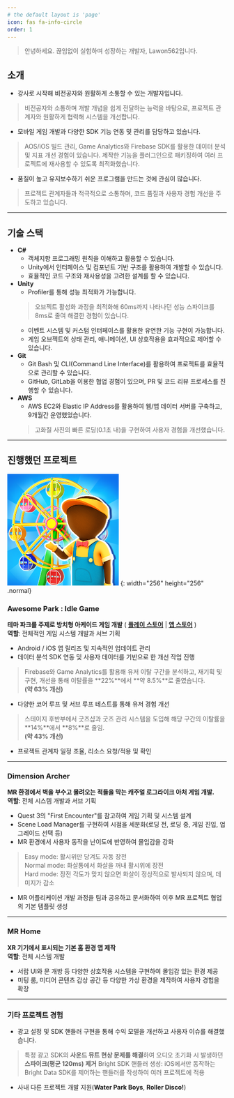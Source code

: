 ```yaml
---
# the default layout is 'page'
icon: fas fa-info-circle
order: 1
---
```

> 안녕하세요. 끊임없이 실험하며 성장하는 개발자, Lawon562입니다.

## 소개

- 강사로 시작해 비전공자와 원활하게 소통할 수 있는 개발자입니다.
> 비전공자와 소통하며 개발 개념을 쉽게 전달하는 능력을 바탕으로, 프로젝트 관계자와 원활하게 협력해 시스템을 개선합니다.

- 모바일 게임 개발과 다양한 SDK 기능 연동 및 관리를 담당하고 있습니다.
> AOS/iOS 빌드 관리, Game Analytics와 Firebase SDK를 활용한 데이터 분석 및 지표 개선 경험이 있습니다.
> 제작한 기능을 플러그인으로 패키징하여 여러 프로젝트에 재사용할 수 있도록 최적화했습니다.

- 품질이 높고 유지보수하기 쉬운 프로그램을 만드는 것에 관심이 많습니다.
> 프로젝트 관계자들과 적극적으로 소통하며, 코드 품질과 사용자 경험 개선을 주도하고 있습니다.

---

## 기술 스택
- **C#**
  - 객체지향 프로그래밍 원칙을 이해하고 활용할 수 있습니다.
  - Unity에서 인터페이스 및 컴포넌트 기반 구조를 활용하여 개발할 수 있습니다.
  - 효율적인 코드 구조와 재사용성을 고려한 설계를 할 수 있습니다.
- **Unity** 
  - Profiler를 통해 성능 최적화가 가능합니다.
  > 오브젝트 활성화 과정을 최적화해 60ms까지 나타나던 성능 스파이크를 8ms로 줄여 해결한 경험이 있습니다.
  - 이벤트 시스템 및 커스텀 인터페이스를 활용한 유연한 기능 구현이 가능합니다.
  - 게임 오브젝트의 상태 관리, 애니메이션, UI 상호작용을 효과적으로 제어할 수 있습니다.
- **Git**
  - Git Bash 및 CLI(Command Line Interface)를 활용하여 프로젝트를 효율적으로 관리할 수 있습니다.
  - GitHub, GitLab을 이용한 협업 경험이 있으며, PR 및 코드 리뷰 프로세스를 진행할 수 있습니다.
- **AWS**
  - AWS EC2와 Elastic IP Address를 활용하여 웹/앱 데이터 서버를 구축하고, 9개월간 운영했었습니다.
  > 고화질 사진의 빠른 로딩(0.1초 내)을 구현하여 사용자 경험을 개선했습니다.


---

## 진행했던 프로젝트

![Desktop View](/assets/img/profile/awesome_park_idle_game.png)
{: width="256" height="256" .normal}
### Awesome Park : Idle Game
  **테마 파크를 주제로 방치형 아케이드 게임 개발**
  ( [**플레이 스토어**](https://play.google.com/store/apps/details?id=com.Albus.AwesomePark) | 
  [**앱 스토어**](https://apps.apple.com/kr/app/awesome-park-idle-game/id6482050793) )  
  **역할**: 전체적인 게임 시스템 개발과 서브 기획  
  * Android / iOS 앱 릴리즈 및 지속적인 업데이트 관리  
  * 데이터 분석 SDK 연동 및 사용자 데이터를 기반으로 한 개선 작업 진행  
  > Firebase와 Game Analytics를 활용해 유저 이탈 구간을 분석하고, 재기획 및 구현, 개선을 통해 이탈률을 **22%**에서 **약 8.5%**로 줄였습니다.  
  **(약 63% 개선)**
  * 다양한 코어 루프 및 서브 루프 테스트를 통해 유저 경험 개선  
  > 스테이지 후반부에서 굿즈샵과 굿즈 관리 시스템을 도입해 해당 구간의 이탈률을 **14%**에서 **8%**로 줄임.  
  **(약 43% 개선)**
  * 프로젝트 관계자 일정 조율, 리소스 요청/적용 및 확인
    
---

### Dimension Archer
  **MR 환경에서 벽을 부수고 몰려오는 적들을 막는 캐주얼 로그라이크 아처 게임 개발.**  
  **역할**: 전체 시스템 개발과 서브 기획
  * Quest 3의 "First Encounter"를 참고하여 게임 기획 및 시스템 설계
  * Scene Load Manager를 구현하여 시점을 세분화(로딩 전, 로딩 중, 게임 진입, 업그레이드 선택 등)
  * MR 환경에서 사용자 동작을 난이도에 반영하여 몰입감을 강화
  > Easy mode: 활시위만 당겨도 자동 장전  
  > Normal mode: 화살통에서 화살을 꺼내 활시위에 장전  
  > Hard mode: 장전 각도가 맞지 않으면 화살이 정상적으로 발사되지 않으며, 데미지가 감소  
  * MR 어플리케이션 개발 과정을 팀과 공유하고 문서화하여 이후 MR 프로젝트 협업의 기본 템플릿 생성
  
---

### MR Home
  **XR 기기에서 표시되는 기본 홈 환경 앱 제작**  
  **역할**: 전체 시스템 개발
  * 서랍 UI와 문 개방 등 다양한 상호작용 시스템을 구현하여 몰입감 있는 환경 제공
  * 미팅 룸, 미디어 콘텐츠 감상 공간 등 다양한 가상 환경을 제작하여 사용자 경험을 확장
    
---

### 기타 프로젝트 경험
  - 광고 설정 및 SDK 핸들러 구현을 통해 수익 모델을 개선하고 사용자 이슈를 해결했습니다.
  > 특정 광고 SDK의 **사운드 뮤트 현상 문제를 해결**하여 오디오 초기화 시 발생하던 **스파이크(평균 120ms) 제거**
  > Bright SDK 핸들러 생성: iOS에서만 동작하는 Bright Data SDK를 제어하는 핸들러를 작성하여 여러 프로젝트에 적용
  - 사내 다른 프로젝트 개발 지원(**Water Park Boys**, **Roller Disco!**)
